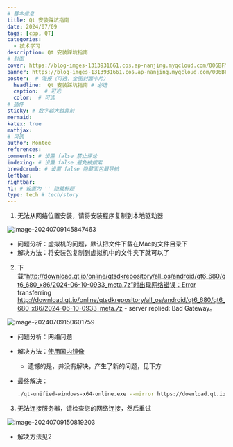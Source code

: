 ```yaml
---
# 基本信息
title: Qt 安装踩坑指南
date: 2024/07/09
tags: [cpp, QT]
categories:
  - 技术学习
description: Qt 安装踩坑指南
# 封面
cover: https://blog-imges-1313931661.cos.ap-nanjing.myqcloud.com/006BFMdqly1gfcskjuy1ij31kw13gjz0.jpg
banner: https://blog-imges-1313931661.cos.ap-nanjing.myqcloud.com/006BFMdqly1gfcskjuy1ij31kw13gjz0.jpg
poster:  # 海报（可选，全图封面卡片）
  headline:  Qt 安装踩坑指南 # 必选
  caption:  # 可选
  color:  # 可选
# 插件
sticky: # 数字越大越靠前
mermaid:
katex: true
mathjax: 
# 可选
author: Montee
references:
comments: # 设置 false 禁止评论
indexing: # 设置 false 避免被搜索
breadcrumb: # 设置 false 隐藏面包屑导航
leftbar: 
rightbar:
h1: # 设置为 '' 隐藏标题
type: tech # tech/story
---
```


1. 无法从网络位置安装，请将安装程序复制到本地驱动器

![image-20240709145847463](https://blog-imges-1313931661.cos.ap-nanjing.myqcloud.com/image-20240709145847463.png)

* 问题分析：虚拟机的问题，默认把文件下载在Mac的文件目录下
* 解决方法：将安装包复制到虚拟机中的文件夹下就可以了

2. 下载“http://download.qt.io/online/qtsdkrepository/all_os/android/qt6_680/qt6_680_x86/2024-06-10-0933_meta.7z”时出现网络错误：Error transferring http://download.qt.io/online/qtsdkrepository/all_os/android/qt6_680/qt6_680_x86/2024-06-10-0933_meta.7z - server replied: Bad Gateway。

![image-20240709150601759](https://blog-imges-1313931661.cos.ap-nanjing.myqcloud.com/image-20240709150601759.png)

* 问题分析：网络问题

* 解决方法：[使用国内镜像](https://download.qt.io/online/qtsdkrepository/windows_x86/root/qt/Updates.xml.mirrorlist)

  * 遗憾的是，并没有解决，产生了新的问题，见下方

* 最终解决：

  ```bash
  ./qt-unified-windows-x64-online.exe --mirror https://download.qt.io/online/qtsdkrepository/windows_x86/root/qt/Updates.xml.mirrorlist
  ```

  

3. 无法连接服务器，请检查您的网络连接，然后重试

![image-20240709150819203](https://blog-imges-1313931661.cos.ap-nanjing.myqcloud.com/image-20240709150819203.png)

* 解决方法见2

